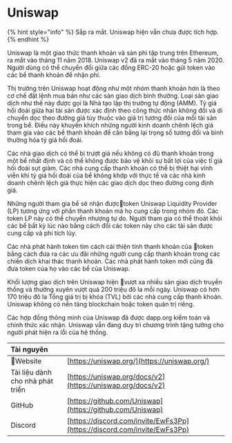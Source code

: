 # Uniswap

{% hint style="info" %}
Sắp ra mắt. Uniswap hiện vẫn chưa được tích hợp.
{% endhint %}

Uniswap là một giao thức thanh khoản và sàn phi tập trung trên Ethereum, ra mắt vào tháng 11 năm 2018. Uniswap v2 đã ra mắt vào tháng 5 năm 2020. Người dùng có thể chuyển đổi giữa các đồng ERC-20 hoặc gửi token vào các bể thanh khoản để nhận phí.

Thị trường trên Uniswap hoạt động như một nhóm thanh khoản hơn là theo cơ chế đặt lệnh mua bán như các sàn giao dịch bình thường. Loại sàn giao dịch như thế này được gọi là Nhà tạo lập thị trường tự động (AMM). Tỷ giá hối đoái giữa hai tài sản được xác định theo công thức nhân không đổi và di chuyển dọc theo đường giá tùy thuộc vào giá trị tương đối của mỗi tài sản trong bể. Điều này khuyến khích những người kinh doanh chênh lệch giá tham gia vào các bể thanh khoản để cân bằng lại trọng số tương đối và bình thường hóa tỷ giá hối đoái.

Các nhà giao dịch có thể bị trượt giá nếu không có đủ thanh khoản trong một bể nhất định và có thể không được bảo vệ khỏi sự bất lợi của việc tỉ giá hối đoái sụt giảm. Các nhà cung cấp thanh khoản có thể bị thiệt hại vĩnh viễn khi tỷ giá hối đoái của bể không khớp với thực tế và các nhà kinh doanh chênh lệch giá thực hiện các giao dịch dọc theo đường cong định giá.

Những người tham gia bể sẽ nhận đượctoken Uniswap Liquidity Provider (LP) tương ứng với phần thanh khoản mà họ cung cấp trong nhóm đó. Các token LP này có thể chuyển nhượng tự do. Người tham gia có thể thoát khỏi các bể bất kỳ lúc nào bằng cách đổi các token này cho các tài sản được cung cấp và phí tích lũy.

Các nhà phát hành token tìm cách cải thiện tính thanh khoản của token bằng cách đưa ra các ưu đãi những người cung cấp thanh khoản trong các chiến dịch khai thác thanh khoản. Các nhà phát hành token mới cũng đã đưa token của họ vào các bể của Uniswap.

Khối lượng giao dịch trên Uniswap hiện vượt xa nhiều sàn giao dịch truyền thống và thường xuyên vượt quá 200 triệu đô la mỗi ngày. Uniswap có hơn 170 triệu đô la Tổng giá trị bị khóa (TVL) bởi các nhà cung cấp thanh khoản. Uniswap không có nền tảng blockchain hoặc token quản trị riêng.

Các hợp đồng thông minh của Uniswap đã được dapp.org kiểm toán và chính thức xác nhận. Uniswap vẫn đang duy trì chương trình tặng tưởng cho người phát hiện ra lỗi của hệ thống.

| Tài nguyên                       |                                                                          |
|:-------------------------------- |:------------------------------------------------------------------------ |
| Website                         | [https://uniswap.org/](https://uniswap.org/)                             |
| Tài liệu dành cho nhà phát triển | [https://uniswap.org/docs/v2](https://uniswap.org/docs/v2)               |
| GitHub                           | [https://github.com/Uniswap](https://github.com/Uniswap)                 |
| Discord                          | [https://discord.com/invite/EwFs3Pp](https://discord.com/invite/EwFs3Pp) |

